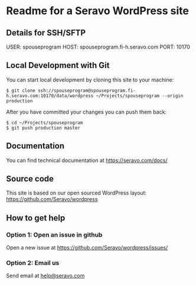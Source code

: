 # Readme for a Seravo WordPress site

## Details for SSH/SFTP

USER: spouseprogram
HOST: spouseprogram.fi-h.seravo.com
PORT: 10170

## Local Development with Git

You can start local development by cloning this site to your machine:

```
$ git clone ssh://spouseprogram@spouseprogram.fi-h.seravo.com:10170/data/wordpress ~/Projects/spouseprogram --origin production
```

After you have committed your changes you can push them back:

```
$ cd ~/Projects/spouseprogram
$ git push production master
```

## Documentation

You can find technical documentation at https://seravo.com/docs/

## Source code

This site is based on our open sourced WordPress layout: https://github.com/Seravo/wordpress

## How to get help

### Option 1: Open an issue in github

Open a new issue at https://github.com/Seravo/wordpress/issues/

### Option 2: Email us

Send email at help@seravo.com
